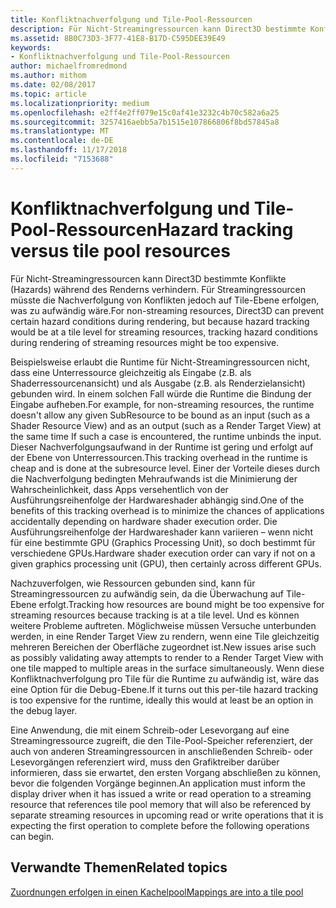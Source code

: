 ```yaml
---
title: Konfliktnachverfolgung und Tile-Pool-Ressourcen
description: Für Nicht-Streamingressourcen kann Direct3D bestimmte Konflikte (Hazards) während des Renderns verhindern. Für Streamingressourcen müsste die Nachverfolgung von Konflikten jedoch auf Tile-Ebene erfolgen, was zu aufwändig wäre.
ms.assetid: 8B0C73D3-3F77-41E8-B17D-C595DEE39E49
keywords:
- Konfliktnachverfolgung und Tile-Pool-Ressourcen
author: michaelfromredmond
ms.author: mithom
ms.date: 02/08/2017
ms.topic: article
ms.localizationpriority: medium
ms.openlocfilehash: e2ff4e2ff079e15c0af41e3232c4b70c582a6a25
ms.sourcegitcommit: 3257416aebb5a7b1515e107866806f8bd57845a8
ms.translationtype: MT
ms.contentlocale: de-DE
ms.lasthandoff: 11/17/2018
ms.locfileid: "7153688"
---
```

# <a name="hazard-tracking-versus-tile-pool-resources"></a><span data-ttu-id="e8706-104">Konfliktnachverfolgung und Tile-Pool-Ressourcen</span><span class="sxs-lookup"><span data-stu-id="e8706-104">Hazard tracking versus tile pool resources</span></span>


<span data-ttu-id="e8706-105">Für Nicht-Streamingressourcen kann Direct3D bestimmte Konflikte (Hazards) während des Renderns verhindern. Für Streamingressourcen müsste die Nachverfolgung von Konflikten jedoch auf Tile-Ebene erfolgen, was zu aufwändig wäre.</span><span class="sxs-lookup"><span data-stu-id="e8706-105">For non-streaming resources, Direct3D can prevent certain hazard conditions during rendering, but because hazard tracking would be at a tile level for streaming resources, tracking hazard conditions during rendering of streaming resources might be too expensive.</span></span>

<span data-ttu-id="e8706-106">Beispielsweise erlaubt die Runtime für Nicht-Streamingressourcen nicht, dass eine Unterressource gleichzeitig als Eingabe (z.B. als Shaderressourcenansicht) und als Ausgabe (z.B. als Renderzielansicht) gebunden wird. In einem solchen Fall würde die Runtime die Bindung der Eingabe aufheben.</span><span class="sxs-lookup"><span data-stu-id="e8706-106">For example, for non-streaming resources, the runtime doesn't allow any given SubResource to be bound as an input (such as a Shader Resource View) and as an output (such as a Render Target View) at the same time If such a case is encountered, the runtime unbinds the input.</span></span> <span data-ttu-id="e8706-107">Dieser Nachverfolgungsaufwand in der Runtime ist gering und erfolgt auf der Ebene von Unterressourcen.</span><span class="sxs-lookup"><span data-stu-id="e8706-107">This tracking overhead in the runtime is cheap and is done at the subresource level.</span></span> <span data-ttu-id="e8706-108">Einer der Vorteile dieses durch die Nachverfolgung bedingten Mehraufwands ist die Minimierung der Wahrscheinlichkeit, dass Apps versehentlich von der Ausführungsreihenfolge der Hardwareshader abhängig sind.</span><span class="sxs-lookup"><span data-stu-id="e8706-108">One of the benefits of this tracking overhead is to minimize the chances of applications accidentally depending on hardware shader execution order.</span></span> <span data-ttu-id="e8706-109">Die Ausführungsreihenfolge der Hardwareshader kann variieren – wenn nicht für eine bestimmte GPU (Graphics Processing Unit), so doch bestimmt für verschiedene GPUs.</span><span class="sxs-lookup"><span data-stu-id="e8706-109">Hardware shader execution order can vary if not on a given graphics processing unit (GPU), then certainly across different GPUs.</span></span>

<span data-ttu-id="e8706-110">Nachzuverfolgen, wie Ressourcen gebunden sind, kann für Streamingressourcen zu aufwändig sein, da die Überwachung auf Tile-Ebene erfolgt.</span><span class="sxs-lookup"><span data-stu-id="e8706-110">Tracking how resources are bound might be too expensive for streaming resources because tracking is at a tile level.</span></span> <span data-ttu-id="e8706-111">Und es können weitere Probleme auftreten. Möglichweise müssen Versuche unterbunden werden, in eine Render Target View zu rendern, wenn eine Tile gleichzeitig mehreren Bereichen der Oberfläche zugeordnet ist.</span><span class="sxs-lookup"><span data-stu-id="e8706-111">New issues arise such as possibly validating away attempts to render to a Render Target View with one tile mapped to multiple areas in the surface simultaneously.</span></span> <span data-ttu-id="e8706-112">Wenn diese Konfliktnachverfolgung pro Tile für die Runtime zu aufwändig ist, wäre das eine Option für die Debug-Ebene.</span><span class="sxs-lookup"><span data-stu-id="e8706-112">If it turns out this per-tile hazard tracking is too expensive for the runtime, ideally this would at least be an option in the debug layer.</span></span>

<span data-ttu-id="e8706-113">Eine Anwendung, die mit einem Schreib-oder Lesevorgang auf eine Streamingressource zugreift, die den Tile-Pool-Speicher referenziert, der auch von anderen Streamingressourcen in anschließenden Schreib- oder Lesevorgängen referenziert wird, muss den Grafiktreiber darüber informieren, dass sie erwartet, den ersten Vorgang abschließen zu können, bevor die folgenden Vorgänge beginnen.</span><span class="sxs-lookup"><span data-stu-id="e8706-113">An application must inform the display driver when it has issued a write or read operation to a streaming resource that references tile pool memory that will also be referenced by separate streaming resources in upcoming read or write operations that it is expecting the first operation to complete before the following operations can begin.</span></span>

## <a name="span-idrelated-topicsspanrelated-topics"></a><span data-ttu-id="e8706-114"><span id="related-topics"></span>Verwandte Themen</span><span class="sxs-lookup"><span data-stu-id="e8706-114"><span id="related-topics"></span>Related topics</span></span>


[<span data-ttu-id="e8706-115">Zuordnungen erfolgen in einen Kachelpool</span><span class="sxs-lookup"><span data-stu-id="e8706-115">Mappings are into a tile pool</span></span>](mappings-are-into-a-tile-pool.md)

 

 




